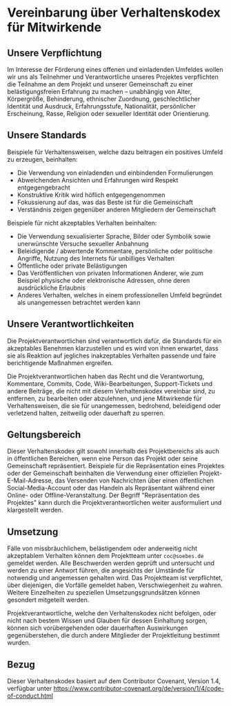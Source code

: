 <!---
 Licensed to the Apache Software Foundation (ASF) under one or more
 contributor license agreements.  See the NOTICE file distributed with
 this work for additional information regarding copyright ownership.
 The ASF licenses this file to You under the Apache License, Version 2.0
 (the "License"); you may not use this file except in compliance with
 the License.  You may obtain a copy of the License at

      https://www.apache.org/licenses/LICENSE-2.0

 Unless required by applicable law or agreed to in writing, software
 distributed under the License is distributed on an "AS IS" BASIS,
 WITHOUT WARRANTIES OR CONDITIONS OF ANY KIND, either express or implied.
 See the License for the specific language governing permissions and
 limitations under the License.
-->

# Vereinbarung über Verhaltenskodex für Mitwirkende

## Unsere Verpflichtung

Im Interesse der Förderung eines offenen und einladenden Umfeldes wollen wir uns als Teilnehmer und Verantwortliche 
unseres Projektes verpflichten die Teilnahme an dem Projekt und unserer Gemeinschaft zu einer belästigungsfreien 
Erfahrung zu machen – unabhängig von Alter, Körpergröße, Behinderung, ethnischer Zuordnung, geschlechtlicher Identität
und Ausdruck, Erfahrungsstufe, Nationalität, persönlicher Erscheinung, Rasse, Religion oder sexueller Identität oder 
Orientierung.

## Unsere Standards

Beispiele für Verhaltensweisen, welche dazu beitragen ein positives Umfeld zu erzeugen, beinhalten:

* Die Verwendung von einladenden und einbindenden Formulierungen
* Abweichenden Ansichten und Erfahrungen wird Respekt entgegengebracht
* Konstruktive Kritik wird höflich entgegengenommen
* Fokussierung auf das, was das Beste ist für die Gemeinschaft
* Verständnis zeigen gegenüber anderen Mitgliedern der Gemeinschaft

Beispiele für nicht akzeptables Verhalten beinhalten:

* Die Verwendung sexualisierter Sprache, Bilder oder Symbolik sowie unerwünschte Versuche sexueller Anbahnung
* Beleidigende / abwertende Kommentare, persönliche oder politische Angriffe, Nutzung des Internets für unbilliges Verhalten
* Öffentliche oder private Belästigungen
* Das Veröffentlichen von privaten Informationen Anderer, wie zum Beispiel physische oder elektronische Adressen, 
  ohne deren ausdrückliche Erlaubnis
* Anderes Verhalten, welches in einem professionellen Umfeld begründet als unangemessen betrachtet werden kann 

## Unsere Verantwortlichkeiten

Die Projektverantwortlichen sind verantwortlich dafür, die Standards für ein akzeptables Benehmen klarzustellen und es 
wird von ihnen erwartet, dass sie als Reaktion auf jegliches inakzeptables Verhalten passende und faire berichtigende 
Maßnahmen ergreifen.

Die Projektverantwortlichen haben das Recht und die Verantwortung, Kommentare, Commits, Code, Wiki-Bearbeitungen, 
Support-Tickets und andere Beiträge, die nicht mit diesem Verhaltenskodex vereinbar sind, zu entfernen, zu bearbeiten 
oder abzulehnen, und jene Mitwirkende für Verhaltensweisen, die sie für unangemessen, bedrohend, beleidigend oder 
verletzend halten, zeitweilig oder dauerhaft zu sperren.

## Geltungsbereich

Dieser Verhaltenskodex gilt sowohl innerhalb des Projektbereichs als auch in öffentlichen Bereichen, wenn eine Person das
Projekt oder seine Gemeinschaft repräsentiert. Beispiele für die Repräsentation eines Projektes oder der Gemeinschaft 
beinhalten die Verwendung einer offiziellen Projekt-E-Mail-Adresse, das Versenden von Nachrichten über einen öffentlichen 
Social-Media-Account oder das Handeln als Repräsentant während einer Online- oder Offline-Veranstaltung. 
Der Begriff "Repräsentation des Projektes" kann durch die Projektverantwortlichen weiter ausformuliert und klargestellt werden.

## Umsetzung

Fälle von missbräuchlichem, belästigendem oder anderweitig nicht akzeptablem Verhalten können dem Projektteam unter 
`coc@soebes.de` gemeldet werden. Alle Beschwerden werden geprüft und untersucht und werden zu einer Antwort 
führen, die angesichts der Umstände für notwendig und angemessen gehalten wird. Das Projektteam ist verpflichtet, über 
diejenigen, die Vorfälle gemeldet haben, Verschwiegenheit zu wahren. Weitere Einzelheiten zu speziellen 
Umsetzungsgrundsätzen können gesondert mitgeteilt werden.

Projektverantwortliche, welche den Verhaltenskodex nicht befolgen, oder nicht nach bestem Wissen und Glauben für dessen 
Einhaltung sorgen, können sich vorübergehenden oder dauerhaften Auswirkungen gegenüberstehen, die durch andere 
Mitglieder der Projektleitung bestimmt wurden.

## Bezug

Dieser Verhaltenskodex basiert auf dem Contributor Covenant, Version 1.4, verfügbar unter https://www.contributor-covenant.org/de/version/1/4/code-of-conduct.html
